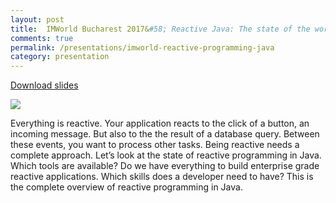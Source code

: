 ```yaml
---
layout: post
title:  IMWorld Bucharest 2017&#58; Reactive Java: The state of the world
comments: true
permalink: /presentations/imworld-reactive-programming-java
category: presentation
---
```

[Download slides](reactive-programming-overview.pdf)

<img src="{{ site.url }}/img/imworld.jpg">


Everything is reactive. Your application reacts to the click of a button, an incoming message. But also to the the result of a database query. Between these events, you want to process other tasks. Being reactive needs a complete approach. Let’s look at the state of reactive programming in Java. Which tools are available? Do we have everything to build enterprise grade reactive applications. Which skills does a developer need to have? This is the complete overview of reactive programming in Java.
